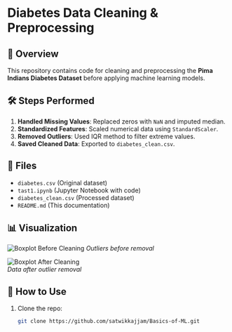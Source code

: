 # Diabetes Data Cleaning & Preprocessing

## 📌 Overview
This repository contains code for cleaning and preprocessing the **Pima Indians Diabetes Dataset** before applying machine learning models.

## 🛠️ Steps Performed
1. **Handled Missing Values**: Replaced zeros with `NaN` and imputed median.
2. **Standardized Features**: Scaled numerical data using `StandardScaler`.
3. **Removed Outliers**: Used IQR method to filter extreme values.
4. **Saved Cleaned Data**: Exported to `diabetes_clean.csv`.

## 📂 Files
- `diabetes.csv` (Original dataset)
- `tast1.ipynb` (Jupyter Notebook with code)
- `diabetes_clean.csv` (Processed dataset)
- `README.md` (This documentation)

## 📊 Visualization
![Boxplot Before Cleaning](<img width="1084" alt="Screenshot 2025-06-23 at 6 06 18 PM" src="https://github.com/user-attachments/assets/6a75c507-684c-4d1e-8b6b-14ac04293abb" />)
*Outliers before removal*

![Boxplot After Cleaning](<img width="1084" alt="Screenshot 2025-06-23 at 6 06 43 PM" src="https://github.com/user-attachments/assets/68973d1f-095c-497c-b852-8b306db51bc0" />)  
*Data after outlier removal*

## 🚀 How to Use
1. Clone the repo:
   ```bash
   git clone https://github.com/satwikkajjam/Basics-of-ML.git
